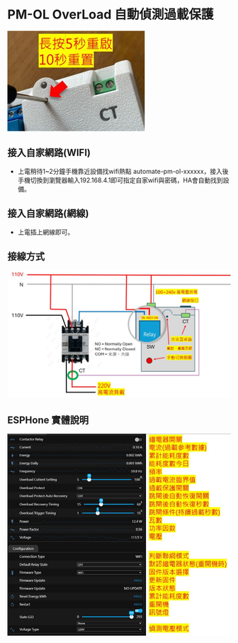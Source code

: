 # PM-OL OverLoad 自動偵測過載保護
![重啟](/PM_OL/image/reset.JPG)


## 接入自家網路(WIFI)
* 上電稍待1~2分鐘手機靠近設備找wifi熱點 automate-pm-ol-xxxxxx，接入後手機切換到瀏覽器輸入192.168.4.1即可指定自家wifi與密碼，HA會自動找到設備。
## 接入自家網路(網線)
* 上電插上網線即可。
## 接線方式
![接線](/PM_OL/image/overload.JPG)
## ESPHone 實體說明
![entity](/PM_OL/image/entity.JPG)
